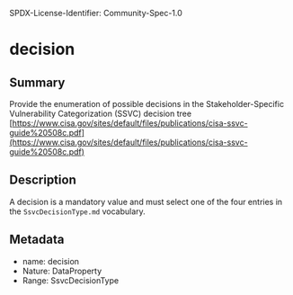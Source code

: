 SPDX-License-Identifier: Community-Spec-1.0

# decision

## Summary

Provide the enumeration of possible decisions in the Stakeholder-Specific Vulnerability Categorization (SSVC) decision tree [https://www.cisa.gov/sites/default/files/publications/cisa-ssvc-guide%20508c.pdf](https://www.cisa.gov/sites/default/files/publications/cisa-ssvc-guide%20508c.pdf)

## Description

A decision is a mandatory value and must select one of the four entries in the `SsvcDecisionType.md` vocabulary.

## Metadata

- name: decision
- Nature: DataProperty
- Range: SsvcDecisionType


